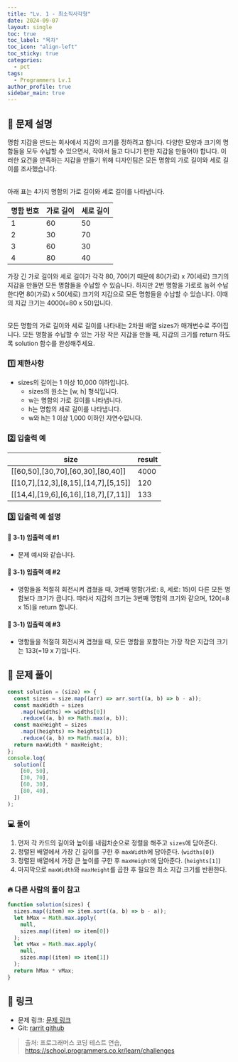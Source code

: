 ```yaml
---
title: "Lv. 1 - 최소직사각형"
date: 2024-09-07
layout: single
toc: true
toc_label: "목차"
toc_icon: "align-left"
toc_sticky: true
categories:
  - pct
tags:
  - Programmers Lv.1
author_profile: true
sidebar_main: true
---
```


## :ledger: 문제 설명

명함 지갑을 만드는 회사에서 지갑의 크기를 정하려고 합니다. 다양한 모양과 크기의 명함들을 모두 수납할 수 있으면서, 작아서 들고 다니기 편한 지갑을 만들어야 합니다. 이러한 요건을 만족하는 지갑을 만들기 위해 디자인팀은 모든 명함의 가로 길이와 세로 길이를 조사했습니다.<br/><br/>

아래 표는 4가지 명함의 가로 길이와 세로 길이를 나타냅니다.<br/>

| 명함 번호 | 가로 길이 | 세로 길이 |
| --------- | --------- | --------- |
| 1         | 60        | 50        |
| 2         | 30        | 70        |
| 3         | 60        | 30        |
| 4         | 80        | 40        |

가장 긴 가로 길이와 세로 길이가 각각 80, 70이기 때문에 80(가로) x 70(세로) 크기의 지갑을 만들면 모든 명함들을 수납할 수 있습니다. 하지만 2번 명함을 가로로 눕혀 수납한다면 80(가로) x 50(세로) 크기의 지갑으로 모든 명함들을 수납할 수 있습니다. 이때의 지갑 크기는 4000(=80 x 50)입니다.<br/><br/>

모든 명함의 가로 길이와 세로 길이를 나타내는 2차원 배열 sizes가 매개변수로 주어집니다. 모든 명함을 수납할 수 있는 가장 작은 지갑을 만들 때, 지갑의 크기를 return 하도록 solution 함수를 완성해주세요.

### :one: 제한사항

- sizes의 길이는 1 이상 10,000 이하입니다.
  - sizes의 원소는 [w, h] 형식입니다.
  - w는 명함의 가로 길이를 나타냅니다.
  - h는 명함의 세로 길이를 나타냅니다.
  - w와 h는 1 이상 1,000 이하인 자연수입니다.

### :two: 입출력 예

| size                                 | result |
| ------------------------------------ | ------ |
| [[60,50],[30,70],[60,30],[80,40]]    | 4000   |
| [[10,7],[12,3],[8,15],[14,7],[5,15]] | 120    |
| [[14,4],[19,6],[6,16],[18,7],[7,11]] | 133    |

### :three: 입출력 예 설명

#### :pushpin: 3-1) 입출력 예 #1

- 문제 예시와 같습니다.

#### :pushpin: 3-1) 입출력 예 #2

- 명함들을 적절히 회전시켜 겹쳤을 때, 3번째 명함(가로: 8, 세로: 15)이 다른 모든 명함보다 크기가 큽니다. 따라서 지갑의 크기는 3번째 명함의 크기와 같으며, 120(=8 x 15)을 return 합니다.

#### :pushpin: 3-1) 입출력 예 #3

- 명함들을 적절히 회전시켜 겹쳤을 때, 모든 명함을 포함하는 가장 작은 지갑의 크기는 133(=19 x 7)입니다.

## :ledger: 문제 풀이

```javascript
const solution = (size) => {
  const sizes = size.map((arr) => arr.sort((a, b) => b - a));
  const maxWidth = sizes
    .map((widths) => widths[0])
    .reduce((a, b) => Math.max(a, b));
  const maxHeight = sizes
    .map((heights) => heights[1])
    .reduce((a, b) => Math.max(a, b));
  return maxWidth * maxHeight;
};
console.log(
  solution([
    [60, 50],
    [30, 70],
    [60, 30],
    [80, 40],
  ])
);
```

### :computer: 풀이

1. 먼저 각 카드의 길이와 높이를 내림차순으로 정렬을 해주고 `sizes`에 담아준다.
2. 정렬된 배열에서 가장 긴 길이를 구한 후 `maxWidth`에 담아준다. (`widths[0]`)
3. 정렬된 배열에서 가장 큰 높이를 구한 후 `maxHeight`에 담아준다. (`heights[1]`)
4. 마지막으로 `maxWidth`와 `maxHeight`를 곱한 후 필요한 최소 지갑 크기를 반환한다.

### :fire: 다른 사람의 풀이 참고

```javascript
function solution(sizes) {
  sizes.map((item) => item.sort((a, b) => b - a));
  let hMax = Math.max.apply(
    null,
    sizes.map((item) => item[0])
  );
  let vMax = Math.max.apply(
    null,
    sizes.map((item) => item[1])
  );
  return hMax * vMax;
}
```

## :link: 링크

- 문제 링크: [문제 링크](https://school.programmers.co.kr/learn/courses/30/lessons/86491)
- Git: [rarrit github](https://github.com/rarrit/programmers-coding-test/tree/main/%ED%94%84%EB%A1%9C%EA%B7%B8%EB%9E%98%EB%A8%B8%EC%8A%A4/1/86491.%E2%80%85%EC%B5%9C%EC%86%8C%EC%A7%81%EC%82%AC%EA%B0%81%ED%98%95)

> 출처: 프로그래머스 코딩 테스트 연습, https://school.programmers.co.kr/learn/challenges
